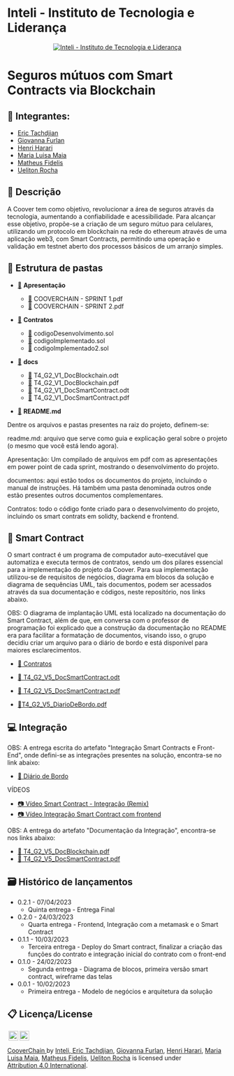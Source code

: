 
# Inteli - Instituto de Tecnologia e Liderança 

<p align="center">
<a href= "https://www.inteli.edu.br/"><img src="https://www.inteli.edu.br/wp-content/uploads/2021/08/20172028/marca_1-2.png" alt="Inteli - Instituto de Tecnologia e Liderança" border="0"></a>
</p>

# Seguros mútuos com Smart Contracts via Blockchain

## 🚀 Integrantes:
- <a href="https://www.linkedin.com/in/erictach/">Eric Tachdjian</a>
- <a href="https://www.linkedin.com/in/giovanna-furlan-torres-378316182/">Giovanna Furlan</a>
- <a href="https://www.linkedin.com/in/henri-harari-717930242/">Henri Harari </a>
- <a href="https://www.linkedin.com/in/maria-lu%C3%ADsa-maia-14384a212/">Maria Luisa Maia</a>
- <a href="https://www.linkedin.com/in/matheus-fidelis-680520232/">Matheus Fidelis</a>
- <a href="https://www.linkedin.com/in/uelitonrocha/">Ueliton Rocha</a>

## 📝 Descrição

 A Coover tem como objetivo, revolucionar a área de seguros através da tecnologia, aumentando a confiabilidade e acessibilidade. Para alcançar esse objetivo, propõe-se a criação de um seguro mútuo para celulares, utilizando um protocolo em blockchain na rede do ethereum através de uma aplicação web3, com Smart Contracts, permitindo uma operação e validação em testnet aberto dos processos básicos de um arranjo simples.

## 📁 Estrutura de pastas

  - <a href="https://github.com/2023M5T4-Inteli/Projeto2/tree/main/Apresentação">📂</a> <b>Apresentação</b> <br>
    - <a href="https://github.com/2023M5T4-Inteli/Projeto2/blob/main/Apresentação/COOVERCHAIN%20-%20SPRINT%201%20.pdf">📄</a> COOVERCHAIN - SPRINT 1.pdf<br>
    - <a href="https://github.com/2023M5T4-Inteli/Projeto2/blob/main/Apresentação/COOVERCHAIN%20-%20SPRINT%202%20.pdf">📄</a> COOVERCHAIN - SPRINT 2.pdf<br>
    
   - <a href="https://github.com/2023M5T4-Inteli/Projeto2/tree/main/Contratos">📂</a> <b>Contratos</b> <br>
     - <a href="https://github.com/2023M5T4-Inteli/Projeto2/blob/main/Contratos/codigoDesenvolvimento.sol">📄</a> codigoDesenvolvimento.sol<br>
     - <a href="https://github.com/2023M5T4-Inteli/Projeto2/blob/main/Contratos/codigoImplementado.sol">📄</a> codigoImplementado.sol<br>
     - <a href="https://github.com/2023M5T4-Inteli/Projeto2/blob/main/Contratos/codigoImplementado2.sol">📄</a> codigoImplementado2.sol<br>
    
   - <a href="https://github.com/2023M5T4-Inteli/Projeto2/tree/main/docs">📂</a> <b>docs</b> <br>
     - <a href="https://github.com/2023M5T4-Inteli/Projeto2/blob/main/docs/T4_G2_V1_DocBlockchain.odt">📄</a> T4_G2_V1_DocBlockchain.odt<br>
     - <a href="#">📄</a> T4_G2_V1_DocBlockchain.pdf<br>
     - <a href="https://github.com/2023M5T4-Inteli/Projeto2/blob/main/docs/T4_G2_V1_DocSmartContract.odt">📄</a> T4_G2_V1_DocSmartContract.odt<br>
     - <a href="https://github.com/2023M5T4-Inteli/Projeto2/blob/main/docs/T4_G2_V1_DocSmartContract.pdf">📄</a> T4_G2_V1_DocSmartContract.pdf<br>
    
   - <a href="https://github.com/2023M5T4-Inteli/Projeto2/blob/main/README.md">📝</a> <b>README.md</b> <br>

Dentre os arquivos e pastas presentes na raiz do projeto, definem-se:

readme.md: arquivo que serve como guia e explicação geral sobre o projeto (o mesmo que você está lendo agora).

Apresentação: Um compilado de arquivos em pdf com as apresentações em power point de cada sprint, mostrando o desenvolvimento do projeto.

documentos: aqui estão todos os documentos do projeto, incluindo o manual de instruções. Há também uma pasta denominada outros onde estão presentes outros documentos complementares.

Contratos: todo o código fonte criado para o desenvolvimento do projeto, incluindo os smart contrats em solidty, backend e frontend. 

## 📜 Smart Contract

O smart contract é um programa de computador auto-executável que automatiza e executa termos de contratos, sendo um dos pilares essencial para a implementação do projeto da Coover. Para sua implementação utilizou-se de requisitos de negócios, diagrama em blocos da solução e diagrama de sequências UML, tais documentos, podem ser acessados através da sua documentação e códigos, neste repositório, nos links abaixo. 

OBS: O diagrama de implantação UML está localizado na documentação do Smart Contract, além de que, em conversa com o professor de programação foi explicado que a construção da documentação no README era para facilitar a formatação de documentos, visando isso, o grupo decidiu criar um arquivo para o diário de bordo e está disponível para maiores esclarecimentos.

 - <a href="https://github.com/2023M5T4-Inteli/Projeto2/tree/main/Contratos">📂 Contratos</a><br>
 
 - <a href="https://github.com/2023M5T4-Inteli/Projeto2/blob/main/docs/T4_G2_V5_DocSmartContract.odt">📄 T4_G2_V5_DocSmartContract.odt</a><br>
 - <a href="https://github.com/2023M5T4-Inteli/Projeto2/blob/main/docs/T4_G2_V5_DocSmartContract.pdf">📄 T4_G2_V5_DocSmartContract.pdf</a><br>
 -  <a href="https://github.com/2023M5T4-Inteli/Projeto2/blob/main/docs/T4_G2_V5_DiárioDeBordo.pdf">📄T4_G2_V5_DiarioDeBordo.pdf</a><br>

## 💻 Integração
  
 OBS: A entrega escrita do artefato "Integração Smart Contracts e Front-End", onde defini-se as integrações presentes na solução, encontra-se no link abaixo:
 
 -  <a href="https://github.com/2023M5T4-Inteli/Projeto2/blob/main/docs/T4_G2_V5_DiárioDeBordo.pdf">📄 Diário de Bordo</a><br>
 
 VÍDEOS 
 
 - <a href="https://youtu.be/dFudPaJOzhc">📷 Vídeo Smart Contract - Integração (Remix)</a><br>
 - <a href="https://youtu.be/9S95Hp5-TSQ">📷 Vídeo Integração Smart Contract com frontend</a><br>
 
 OBS: A entrega do artefato "Documentação da Integração", encontra-se nos links abaixo: 
 
 -  <a href="https://github.com/2023M5T4-Inteli/Projeto2/blob/main/docs/T4_G2_V5_DocBlockchain.pdf">📄 T4_G2_V5_DocBlockchain.pdf</a><br>
 -  <a href="https://github.com/2023M5T4-Inteli/Projeto2/blob/main/docs/T4_G2_V5_DocSmartContract.pdf">📄 T4_G2_V5_DocSmartContract.pdf</a><br>

## 🗃 Histórico de lançamentos

* 0.2.1 - 07/04/2023
    * Quinta entrega - Entrega Final
* 0.2.0 - 24/03/2023
    * Quarta entrega - Frontend, Integração com a metamask e o Smart Contract 
* 0.1.1 - 10/03/2023
    * Terceira entrega - Deploy do Smart contract, finalizar a criação das funções do contrato e integração inicial do contrato com o front-end
* 0.1.0 - 24/02/2023
    * Segunda entrega - Diagrama de blocos, primeira versão smart contract, wireframe das telas
* 0.0.1 - 10/02/2023
    * Primeira entrega - Modelo de negócios e arquitetura da solução

## 📋 Licença/License
<img style="height:22px!important;margin-left:3px;vertical-align:text-bottom;" src="https://mirrors.creativecommons.org/presskit/icons/cc.svg?ref=chooser-v1"><img style="height:22px!important;margin-left:3px;vertical-align:text-bottom;" src="https://mirrors.creativecommons.org/presskit/icons/by.svg?ref=chooser-v1"><p xmlns:cc="http://creativecommons.org/ns#" xmlns:dct="http://purl.org/dc/terms/"><a property="dct:title" rel="cc:attributionURL" href="https://github.com/2023M5T4-Inteli/Projeto2">CooverChain  <a> by </a> <a rel="cc:attributionURL dct:creator" property="cc:attributionName" href="https://github.com/InteliProjects/.github/blob/main/profile/README.md">Inteli, <a href="https://www.linkedin.com/in/erictach/">Eric Tachdjian</a>, <a href="https://www.linkedin.com/in/giovanna-furlan-torres-378316182/">Giovanna Furlan</a>, <a href="https://www.linkedin.com/in/henri-harari-717930242/">Henri Harari</a>,  <a href="https://www.linkedin.com/in/maria-lu%C3%ADsa-maia-14384a212/">Maria Luisa Maia</a>, <a href="https://www.linkedin.com/in/matheus-fidelis-680520232/">Matheus Fidelis</a>, <a href="https://www.linkedin.com/in/uelitonrocha/">Ueliton Rocha</a> is licensed under <a href="http://creativecommons.org/licenses/by/4.0/?ref=chooser-v1" target="_blank" rel="license noopener noreferrer" style="display:inline-block;">Attribution 4.0 International</a>.</p>
